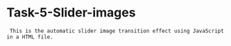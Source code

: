# Task-5-Slider-images
     This is the automatic slider image transition effect using JavaScript in a HTML file.
